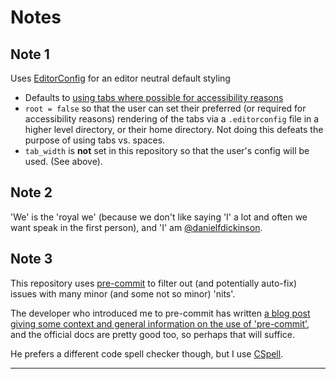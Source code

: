# Notes

## Note 1

Uses [EditorConfig][edconf] for an editor neutral default styling

* Defaults to [using tabs where possible for accessibility
reasons][tabaccess]
* `root = false` so that the user can set their preferred (or required for
accessibility reasons) rendering of the tabs via a `.editorconfig` file in
a higher level directory, or their home directory. Not doing this defeats
the purpose of using tabs vs. spaces.
* `tab_width` is **not** set in this repository so that the user's config
will be used. (See above).

## Note 2

'We' is the 'royal we' (because we don't like saying 'I' a lot and often we
want speak in the first person), and 'I' am
[@danielfdickinson](https://gitlab.com/danielfdickinson).

## Note 3

This repository uses [pre-commit][precommit] to filter out (and potentially
auto-fix) issues with many minor (and some not so minor) 'nits'.

The developer who introduced me to pre-commit has written [a blog post giving
some context and general information on the use
of
'pre-commit'][dnbprecommit],
and the official docs are pretty good too, so perhaps that will suffice.

He prefers a different code spell checker though, but I use [CSpell][cspell].

--------

[cspell]: https://cspell.org
[dnbprecommit]: https://kollitsch.dev/blog/2022/simple-multi-language-pre-commit-hooks/
[edconf]: https://editorconfig.org/
[precommit]: https://pre-commit.com
[tabaccess]: https://www.brycewray.com/posts/2022/06/accessibility-argument-tabs-spaces/
